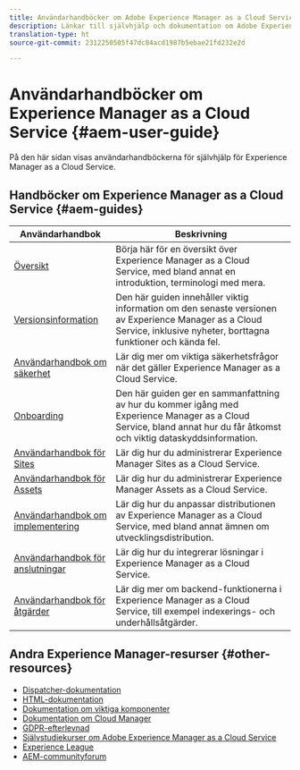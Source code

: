 ```yaml
---
title: Användarhandböcker om Adobe Experience Manager as a Cloud Service
description: Länkar till självhjälp och dokumentation om Adobe Experience Manager as a Cloud Service
translation-type: ht
source-git-commit: 2312250505f47dc84acd1987b5ebae21fd232e2d

---
```



# Användarhandböcker om Experience Manager as a Cloud Service {#aem-user-guide}

På den här sidan visas användarhandböckerna för självhjälp för Experience Manager as a Cloud Service.

## Handböcker om Experience Manager as a Cloud Service {#aem-guides}

| Användarhandbok | Beskrivning |
|---|---|
| [Översikt](/help/overview/home.md) | Börja här för en översikt över Experience Manager as a Cloud Service, med bland annat en introduktion, terminologi med mera. |
| [Versionsinformation](/help/release-notes/home.md) | Den här guiden innehåller viktig information om den senaste versionen av Experience Manager as a Cloud Service, inklusive nyheter, borttagna funktioner och kända fel. |
| [Användarhandbok om säkerhet](/help/security/home.md) | Lär dig mer om viktiga säkerhetsfrågor när det gäller Experience Manager as a Cloud Service. |
| [Onboarding](/help/onboarding/home.md) | Den här guiden ger en sammanfattning av hur du kommer igång med Experience Manager as a Cloud Service, bland annat hur du får åtkomst och viktig dataskyddsinformation. |
| [Användarhandbok för Sites](/help/sites-cloud/home.md) | Lär dig hur du administrerar Experience Manager Sites as a Cloud Service. |
| [Användarhandbok för Assets](/help/assets/home.md) | Lär dig hur du administrerar Experience Manager Assets as a Cloud Service. |
| [Användarhandbok om implementering](/help/implementing/home.md) | Lär dig hur du anpassar distributionen av Experience Manager as a Cloud Service, med bland annat ämnen om utvecklingsdistribution. |
| [Användarhandbok för anslutningar](/help/connectors/home.md) | Lär dig hur du integrerar lösningar i Experience Manager as a Cloud Service. |
| [Användarhandbok för åtgärder](/help/operations/home.md) | Lär dig mer om backend-funktionerna i Experience Manager as a Cloud Service, till exempel indexerings- och underhållsåtgärder. |

## Andra Experience Manager-resurser {#other-resources}

* [Dispatcher-dokumentation](/help/implementing/dispatcher/overview.md)
* [HTML-dokumentation](https://docs.adobe.com/content/help/en/experience-manager-htl/using/overview.html)
* [Dokumentation om viktiga komponenter](https://docs.adobe.com/content/help/en/experience-manager-core-components/using/introduction.html)
* [Dokumentation om Cloud Manager](https://docs.adobe.com/content/help/en/experience-manager-cloud-manager/using/introduction-to-cloud-manager.html)
* [GDPR-efterlevnad](/help/onboarding/data-privacy-and-protection-readiness/aem-readiness.md)
* [Självstudiekurser om Adobe Experience Manager as a Cloud Service](https://docs.adobe.com/content/help/en/experience-manager-learn/cloud-service/overview.html)
* [Experience League](https://guided.adobe.com/?promoid=K42KVXHD&amp;mv=other#solutions/experience-manager)
* [AEM-communityforum](https://forums.adobe.com/community/experience-cloud/marketing-cloud/experience-manager)
